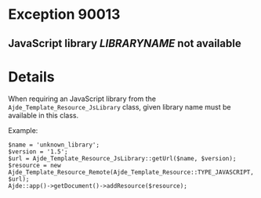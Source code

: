 # Exception 90013 #
## JavaScript library _LIBRARYNAME_ not available ##

# Details #

When requiring an JavaScript library from the `Ajde_Template_Resource_JsLibrary` class, given library name must be available in this class.

Example:
```
$name = 'unknown_library';
$version = '1.5';
$url = Ajde_Template_Resource_JsLibrary::getUrl($name, $version);
$resource = new Ajde_Template_Resource_Remote(Ajde_Template_Resource::TYPE_JAVASCRIPT, $url);
Ajde::app()->getDocument()->addResource($resource);
```